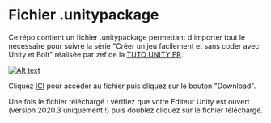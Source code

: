# Fichier .unitypackage
Ce répo contient un fichier .unitypackage permettant d'importer tout le nécessaire pour suivre la série "Créer un jeu facilement et sans coder avec Unity et Bolt" réalisée par zef de la [TUTO UNITY FR](https://www.youtube.com/c/tutounityfr).

[![Alt text](https://www.tutounity.fr/upload/github/bolt-github-1.jpg)](https://www.youtube.com/c/tutounityfr)

Cliquez [ICI](https://github.com/TUTOUNITYFR/fichier-unity-package-serie-bolt/blob/main/package-serie-bolt-tutounityfr.unitypackage) pour accéder au fichier puis cliquez sur le bouton "Download".

Une fois le fichier téléchargé : vérifiez que votre Editeur Unity est ouvert (version 2020.3 uniquement !) puis doublez cliquez sur le fichier téléchargé.
